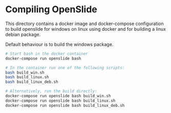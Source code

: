# Compiling OpenSlide

This directory contains a docker image and docker-compose configuration to build openslide for windows on linux using 
docker and for building a linux debian package.

Default behaviour is to build the windows package.

```bash
# Start bash in the docker container
docker-compose run openslide bash

# In the container run one of the following scripts:
bash build_win.sh 
bash build_linux.sh
bash build_linux_deb.sh

# Alternatively, run the build directly:
docker-compose run openslide bash build_win.sh
docker-compose run openslide bash build_linux.sh
docker-compose run openslide bash build_linux_deb.sh

```
